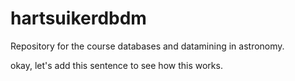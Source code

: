 # hartsuikerdbdm
Repository for the course databases and datamining in astronomy.

okay, let's add this sentence to see how this works.
